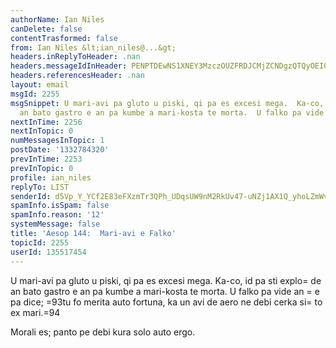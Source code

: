 ```yaml
---
authorName: Ian Niles
canDelete: false
contentTrasformed: false
from: Ian Niles &lt;ian_niles@...&gt;
headers.inReplyToHeader: .nan
headers.messageIdInHeader: PENPTDEwNS1XNEY3MzczOUZFRDJCMjZCNDgzQTQyOEI0NTBAcGh4LmdibD4=
headers.referencesHeader: .nan
layout: email
msgId: 2255
msgSnippet: U mari-avi pa gluto u piski, qi pa es excesi mega.  Ka-co, id pa sti explode
  an bato gastro e an pa kumbe a mari-kosta te morta.  U falko pa vide an e pa dice;
nextInTime: 2256
nextInTopic: 0
numMessagesInTopic: 1
postDate: '1332784320'
prevInTime: 2253
prevInTopic: 0
profile: ian_niles
replyTo: LIST
senderId: d5Vp_Y_YCf2E83eFXzmTr3QPh_UDqsUW9nM2RkUv47-uNZj1AX1Q_yhoLZmWvBq6HhR51Up0-5x3BZhETg-TXdNImel--Aur
spamInfo.isSpam: false
spamInfo.reason: '12'
systemMessage: false
title: 'Aesop 144:  Mari-avi e Falko'
topicId: 2255
userId: 135517454
---
```



U mari-avi pa gluto u piski, qi pa es excesi mega.  Ka-co, id pa sti explo=
de an bato gastro e an pa kumbe a mari-kosta te morta.  U falko pa vide an =
e pa dice; =93tu fo merita auto fortuna, ka un avi de aero ne debi cerka si=
to ex mari.=94

Morali es; panto pe debi kura solo auto ergo. 		 	   		  
